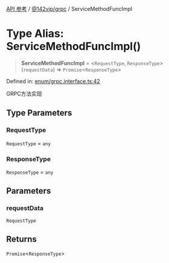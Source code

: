 [API 参考](../wiki/Home) / [@142vip/grpc](../wiki/@142vip.grpc) / ServiceMethodFuncImpl

# Type Alias: ServiceMethodFuncImpl()

> **ServiceMethodFuncImpl** = <`RequestType`, `ResponseType`>(`requestData`) => `Promise`<`ResponseType`>

Defined in: [enum/grpc.interface.ts:42](https://github.com/142vip/core-x/blob/15d5bc9ef4bece78c0e60bdf074a2d245f625100/packages/grpc/src/enum/grpc.interface.ts#L42)

GRPC方法实现

## Type Parameters

### RequestType

`RequestType` = `any`

### ResponseType

`ResponseType` = `any`

## Parameters

### requestData

`RequestType`

## Returns

`Promise`<`ResponseType`>

